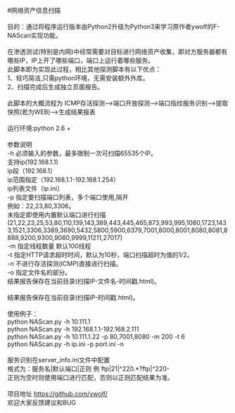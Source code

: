 #网络资产信息扫描<br>
<br>
目的：通过将程序运行版本由Python2升级为Python3来学习原作者ywolf的F-NAScan实现功能。<br>
<br>
在渗透测试(特别是内网)中经常需要对目标进行网络资产收集，即对方服务器都有哪些IP，IP上开了哪些端口，端口上运行着哪些服务。<br>
此脚本即为实现此过程，相比其他探测脚本有以下优点：<br>
      1、轻巧简洁,只需python环境，无需安装额外外库。<br>
      2、扫描完成后生成独立页面报告。<br>
<br>
此脚本的大概流程为 ICMP存活探测-->端口开放探测-->端口指纹服务识别-->提取快照(若为WEB)-->生成结果报表<br>
<br>
运行环境:python 2.6 +<br>
<br>
参数说明<br>
-h 必须输入的参数，最多限制一次可扫描65535个IP。<br>
      支持ip(192.168.1.1)<br>
      ip段（192.168.1）<br>
      ip范围指定（192.168.1.1-192.168.1.254）<br>
      ip列表文件（ip.ini）<br>
-p 指定要扫描端口列表，多个端口使用,隔开  <br>
      例如：22,23,80,3306。<br>
      未指定即使用内置默认端口进行扫描<br>(21,22,23,25,53,80,110,139,143,389,443,445,465,873,993,995,1080,1723,1433,1521,3306,3389,3690,5432,5800,5900,6379,7001,8000,8001,8080,8081,8888,9200,9300,9080,9999,11211,27017)<br>
-m 指定线程数量 默认100线程<br>
-t 指定HTTP请求超时时间，默认为10秒，端口扫描超时为值的1/2。<br>
-n 不进行存活探测(ICMP)直接进行扫描。<br>
-o 指定文件名的部分。<br>
    结果报告保存在当前目录(扫描IP-文件名-时间戳.html)。<br>
<br>
结果报告保存在当前目录(扫描IP-时间戳.html)。<br>
<br>
使用例子：<br>
python NAScan.py -h 10.111.1<br>
python NAScan.py -h 192.168.1.1-192.168.2.111<br>
python NAScan.py -h 10.111.1.22 -p 80,7001,8080 -m 200 -t 6<br>
python NAScan.py -h ip.ini -p port.ini -n<br>
<br>
服务识别在server_info.ini文件中配置<br>
格式为：服务名|默认端口|正则  例 ftp|21|^220.*?ftp|^220-<br>
正则为空时则使用端口进行匹配，否则以正则匹配结果为准。<br>
<br>
项目地址 https://github.com/ywolf/<br>
欢迎大家反馈建议和BUG<br>
<br>
